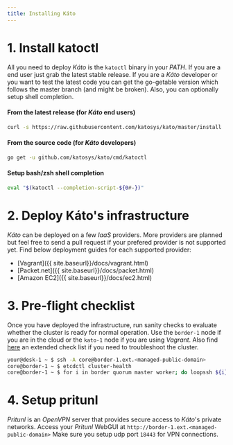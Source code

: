 ```yaml
---
title: Installing Káto
---
```


# 1. Install katoctl

All you need to deploy *Káto* is the `katoctl` binary in your *PATH*. If you are a end user just grab the latest stable release. If you are a *Káto* developer or you want to test the latest code you can get the go-getable version which follows the master branch (and might be broken). Also, you can optionally setup shell completion.

#### From the latest release (for *Káto* end users)

```bash
curl -s https://raw.githubusercontent.com/katosys/kato/master/install | bash
```

#### From the source code (for *Káto* developers)

```bash
go get -u github.com/katosys/kato/cmd/katoctl
```

#### Setup bash/zsh shell completion

```bash
eval "$(katoctl --completion-script-${0#-})"
```

# 2. Deploy Káto's infrastructure

*Káto* can be deployed on a few *IaaS* providers. More providers are planned but feel free to send a pull request if your prefered provider is not supported yet. Find below deployment guides for each supported provider:

- [Vagrant]({{ site.baseurl}}/docs/vagrant.html)
- [Packet.net]({{ site.baseurl}}/docs/packet.html)
- [Amazon EC2]({{ site.baseurl}}/docs/ec2.html)

# 3. Pre-flight checklist

Once you have deployed the infrastructure, run sanity checks to evaluate whether the cluster is ready for normal operation. Use the `border-1` node if you are in the cloud or the `kato-1` node if you are using *Vagrant*. Also find [here](https://github.com/katosys/kato/blob/master/docs/checklist.md) an extended check list if you need to troubleshoot the cluster.

```bash
your@desk-1 ~ $ ssh -A core@border-1.ext.<managed-public-domain>
core@border-1 ~ $ etcdctl cluster-health
core@border-1 ~ $ for i in border quorum master worker; do loopssh ${i} katostat; done
```

# 4. Setup pritunl

*Pritunl* is an *OpenVPN* server that provides secure access to *Káto*'s private networks.
Access your *Pritunl* WebGUI at `http://border-1.ext.<managed-public-domain>`
Make sure you setup udp port `18443` for VPN connections.
